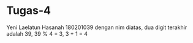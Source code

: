 # Tugas-4

Yeni Laelatun Hasanah
180201039
dengan nim diatas, dua digit terakhir adalah 39, 39 % 4 = 3, 3 + 1 = 4

